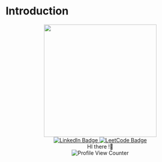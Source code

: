 # Introduction
<div id="header" align="center">
  
  <img src="https://media.giphy.com/media/RJz6jyLPDr2C7H946G/giphy.gif?cid=ecf05e47pjefn9vgwdxnqmh9zygfqrqtds8sa1e7yby64xe1&ep=v1_gifs_related&rid=giphy.gif&ct=g" width="300"/>
</div>
<div id="badges" align="center">
  <a href="https://www.linkedin.com/in/adityagaur01/">
    <img src="https://img.shields.io/badge/LinkedIn-blue?style=for-the-badge&logo=linkedin&logoColor=white" alt="LinkedIn Badge"/>
  </a>
  <a href="https://leetcode.com/u/adityagaur086/">
    <img src="https://img.shields.io/badge/LeetCode-orange?style=for-the-badge&logo=leetcode&logoColor=white" alt="LeetCode Badge"/>

  </a>

</div>
<div align="center"> HI there !👋</div>
<div align="center">
  <img src="https://komarev.com/ghpvc/?username=GAURJIsaheb&style=for-the-badge&color=blue" alt="Profile View Counter"/>
</div>
